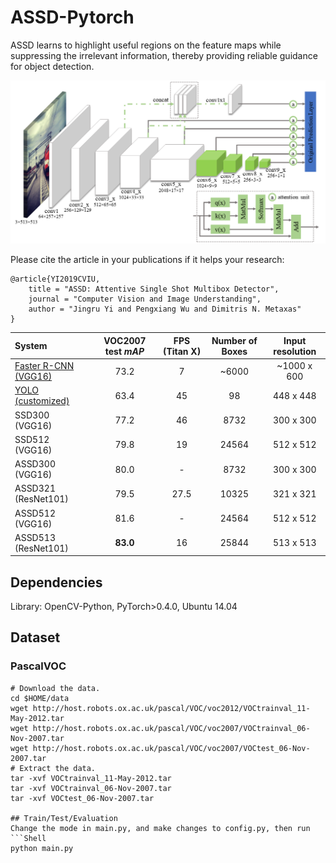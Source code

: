 # ASSD-Pytorch
ASSD learns to highlight useful regions on the feature maps while suppressing the irrelevant information, thereby providing reliable guidance for object detection.

<p align="center">
	<img src="imgs/fig2.png", width="700">
</p>

Please cite the article in your publications if it helps your research:

	@article{YI2019CVIU,
		title = "ASSD: Attentive Single Shot Multibox Detector",
		journal = "Computer Vision and Image Understanding",
		author = "Jingru Yi and Pengxiang Wu and Dimitris N. Metaxas"
	}


| System | VOC2007 test *mAP* | **FPS** (Titan X) | Number of Boxes | Input resolution
|:-------|:-----:|:-------:|:-------:|:-------:|
| [Faster R-CNN (VGG16)](https://github.com/ShaoqingRen/faster_rcnn) | 73.2 | 7 | ~6000 | ~1000 x 600 |
| [YOLO (customized)](http://pjreddie.com/darknet/yolo/) | 63.4 | 45 | 98 | 448 x 448 |
| SSD300 (VGG16) | 77.2 | 46 | 8732 | 300 x 300 |
| SSD512 (VGG16) | 79.8 | 19 | 24564 | 512 x 512 |
| ASSD300 (VGG16) | 80.0 | - | 8732 | 300 x 300 |
| ASSD321 (ResNet101) | 79.5 | 27.5 | 10325 | 321 x 321 |
| ASSD512 (VGG16) | 81.6 | - | 24564 | 512 x 512 |
| ASSD513 (ResNet101) | **83.0** | 16 | 25844 | 513 x 513 |


## Dependencies
Library: OpenCV-Python, PyTorch>0.4.0, Ubuntu 14.04

## Dataset
### PascalVOC
  ```Shell
  # Download the data.
  cd $HOME/data
  wget http://host.robots.ox.ac.uk/pascal/VOC/voc2012/VOCtrainval_11-May-2012.tar
  wget http://host.robots.ox.ac.uk/pascal/VOC/voc2007/VOCtrainval_06-Nov-2007.tar
  wget http://host.robots.ox.ac.uk/pascal/VOC/voc2007/VOCtest_06-Nov-2007.tar
  # Extract the data.
  tar -xvf VOCtrainval_11-May-2012.tar
  tar -xvf VOCtrainval_06-Nov-2007.tar
  tar -xvf VOCtest_06-Nov-2007.tar

## Train/Test/Evaluation
Change the mode in main.py, and make changes to config.py, then run
```Shell
python main.py
```
